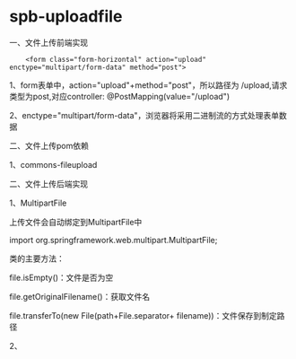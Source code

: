 # spb-uploadfile

一、文件上传前端实现

        <form class="form-horizontal" action="upload" enctype="multipart/form-data" method="post">
        
1、form表单中，action="upload"+method="post"，所以路径为 /upload,请求类型为post,对应controller: @PostMapping(value="/upload")

2、enctype="multipart/form-data"，浏览器将采用二进制流的方式处理表单数据

二、文件上传pom依赖

1、commons-fileupload


二、文件上传后端实现

1、MultipartFile

上传文件会自动绑定到MultipartFile中

import org.springframework.web.multipart.MultipartFile;

类的主要方法：

file.isEmpty()：文件是否为空

file.getOriginalFilename()：获取文件名

file.transferTo(new File(path+File.separator+ filename))：文件保存到制定路径

2、

    